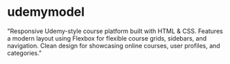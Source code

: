 # udemymodel
"Responsive Udemy-style course platform built with HTML &amp; CSS. Features a modern layout using Flexbox for flexible course grids, sidebars, and navigation. Clean design for showcasing online courses, user profiles, and categories."
